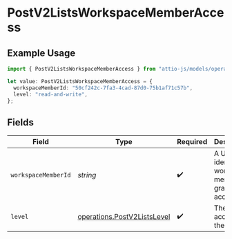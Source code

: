 # PostV2ListsWorkspaceMemberAccess

## Example Usage

```typescript
import { PostV2ListsWorkspaceMemberAccess } from "attio-js/models/operations/postv2lists.js";

let value: PostV2ListsWorkspaceMemberAccess = {
  workspaceMemberId: "50cf242c-7fa3-4cad-87d0-75b1af71c57b",
  level: "read-and-write",
};
```

## Fields

| Field                                                                      | Type                                                                       | Required                                                                   | Description                                                                | Example                                                                    |
| -------------------------------------------------------------------------- | -------------------------------------------------------------------------- | -------------------------------------------------------------------------- | -------------------------------------------------------------------------- | -------------------------------------------------------------------------- |
| `workspaceMemberId`                                                        | *string*                                                                   | :heavy_check_mark:                                                         | A UUID to identify the workspace member to grant access to.                | 50cf242c-7fa3-4cad-87d0-75b1af71c57b                                       |
| `level`                                                                    | [operations.PostV2ListsLevel](../../models/operations/postv2listslevel.md) | :heavy_check_mark:                                                         | The level of access to the list.                                           | read-and-write                                                             |